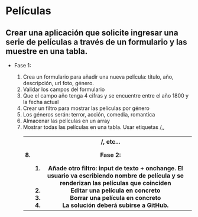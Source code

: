 
# Películas

## Crear una aplicación que solicite ingresar una serie de películas a través de un formulario y las muestre en una tabla.

- Fase 1:

    1. Crea un formulario para añadir una nueva película: título, año, descripción, url foto, género.
    2. Validar los campos del formulario
    3. Que el campo año tenga 4 cifras y se encuentre entre el año 1800 y la fecha actual
    4. Crear un filtro para mostrar las películas por género
    5. Los géneros serán: terror, acción, comedia, romantica
    6. Almacenar las películas en un array
    7. Mostrar todas las películas en una tabla. Usar etiquetas /*<table>,<tr>,<td><th>*/,  etc...


- Fase 2:

    1. Añade otro filtro: input de texto + onchange. El usuario va escribiendo nombre de película y se renderizan las películas que coinciden
    2. Editar una película en concreto
    3. Borrar una película en concreto
    4. La solución deberá subirse a GitHub.